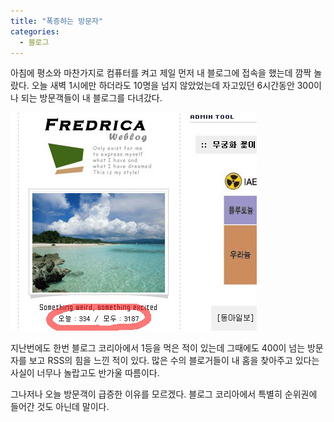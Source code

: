 ```yaml
---
title: "폭증하는 방문자"
categories:
  - 블로그
---
```


아침에 평소와 마찬가지로 컴퓨터를 켜고 제일 먼저 내 블로그에 접속을 했는데 깜짝 놀랐다. 오늘 새벽 1시에만 하더라도 10명을 넘지 않았었는데 자고있던 6시간동안 300이나 되는 방문객들이 내 블로그를 다녀갔다.  

![](/assets/images/posts/2004/09/gk200000000049.jpg)  
  
지난번에도 한번 블로그 코리아에서 1등을 먹은 적이 있는데 그때에도 400이 넘는 방문자를 보고 RSS의 힘을 느낀 적이 있다. 많은 수의 블로거들이 내 홈을 찾아주고 있다는 사실이 너무나 놀랍고도 반가울 따름이다.  
  
그나저나 오늘 방문객이 급증한 이유를 모르겠다. 블로그 코리아에서 특별히 순위권에 들어간 것도 아닌데 말이다.
